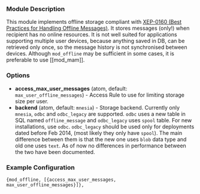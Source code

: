 ### Module Description
This module implements offline storage compliant with [XEP-0160 (Best Practices for Handling Offline Messages)](http://xmpp.org/extensions/xep-0160.html). It stores messages (only!) when recipient has no online resources. It is not well suited for applications supporting multiple user devices, because anything saved in DB, can be retrieved only once, so the message history is not synchronised between devices. Although `mod_offline` may be sufficient in some cases, it is preferable to use [[mod_mam]].

### Options
* **access_max_user_messages** (atom, default: `max_user_offline_messages`) - Access Rule to use for limiting storage size per user.
* **backend** (atom, default: `mnesia`) - Storage backend. Currently only `mnesia`, `odbc` and `odbc_legacy` are supported. `odbc` uses a new table in SQL named `offline_message` and `odbc_legacy` uses `spool` table. For new installations, use `odbc`. `odbc_legacy` should be used only for deployments dated before Feb 2014, (most likely they only have `spool`). The main difference between them is that the new one uses `blob` data type and old one uses `text`. As of now no differences in performance between the two have been documented.

### Example Configuration
```
{mod_offline, [{access_max_user_messages, max_user_offline_messages}]},
```